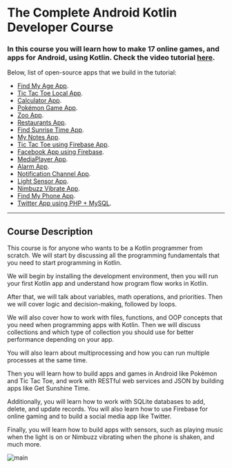 # The Complete Android Kotlin Developer Course  

### In this course you will learn how to make 17 online games, and apps for Android, using Kotlin. Check the video tutorial [here](https://www.youtube.com/watch?v=ARcZEhuhs5Y&t=105s).  

Below, list of open-source apps that we build in the tutorial:  

- [Find My Age App](https://github.com/hussien89aa/KotlinUdemy/tree/master/Android/FindMyAge).  
- [Tic Tac Toe Local App](https://github.com/hussien89aa/KotlinUdemy/tree/master/Android/TicTacToy%20Game/TicTacToyLocal).  
- [Calculator App](https://github.com/hussien89aa/KotlinUdemy/tree/master/Android/Calculator/).  
- [Pokémon Game App](https://github.com/hussien89aa/KotlinUdemy/tree/master/Android/PockemonAndroid).  
- [Zoo App](https://github.com/hussien89aa/KotlinUdemy/tree/master/Android/ZooApp/).  
- [Restaurants App](https://github.com/hussien89aa/KotlinUdemy/tree/master/Android/FoodApp).  
- [Find Sunrise Time App](https://github.com/hussien89aa/KotlinUdemy/tree/master/Android/GetSunSet/).  
- [My Notes App](https://github.com/hussien89aa/KotlinUdemy/tree/master/Android/NoteApp/).  
- [Tic Tac Toe using Firebase App](https://github.com/hussien89aa/KotlinUdemy/tree/master/Android/TicTacToy%20Game/TicTacToyOnline/TicTacToyLocal).  
- [Facebook App using Firebase](https://github.com/hussien89aa/KotlinUdemy/tree/master/Android/TwitterDemo/).  
- [MediaPlayer App](https://github.com/hussien89aa/KotlinUdemy/tree/master/Android/MediaPlayer/).  
- [Alarm App](https://github.com/hussien89aa/KotlinUdemy/tree/master/Android/AlarmManager/).  
- [Notification Channel App](https://github.com/hussien89aa/KotlinUdemy/tree/master/Android/NotificationChannelsApp).  
- [Light Sensor App](https://github.com/hussien89aa/KotlinUdemy/tree/master/Android/sensors/light).  
- [Nimbuzz Vibrate App](https://github.com/hussien89aa/KotlinUdemy/tree/master/Android/sensors/numbizz/).  
- [Find My Phone App](https://github.com/hussien89aa/KotlinUdemy/tree/master/Android/FindMyPhone).  
- [Twitter App using PHP + MySQL](https://github.com/hussien89aa/KotlinUdemy/tree/master/Android/TwitterWebService).  

---

## Course Description  

This course is for anyone who wants to be a Kotlin programmer from scratch. We will start by discussing all the programming fundamentals that you need to start programming in Kotlin.  

We will begin by installing the development environment, then you will run your first Kotlin app and understand how program flow works in Kotlin.  

After that, we will talk about variables, math operations, and priorities. Then we will cover logic and decision-making, followed by loops.  

We will also cover how to work with files, functions, and OOP concepts that you need when programming apps with Kotlin. Then we will discuss collections and which type of collection you should use for better performance depending on your app.  

You will also learn about multiprocessing and how you can run multiple processes at the same time.  

Then you will learn how to build apps and games in Android like Pokémon and Tic Tac Toe, and work with RESTful web services and JSON by building apps like Get Sunshine Time.  

Additionally, you will learn how to work with SQLite databases to add, delete, and update records. You will also learn how to use Firebase for online gaming and to build a social media app like Twitter.  

Finally, you will learn how to build apps with sensors, such as playing music when the light is on or Nimbuzz vibrating when the phone is shaken, and much more.  

![main](http://attach.alruabye.net/kotlin/kotlin.jpg)  
